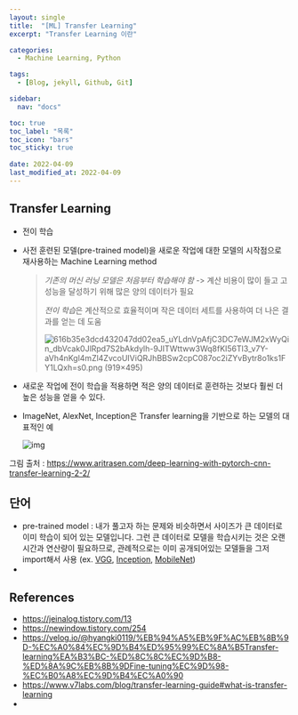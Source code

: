 ```yaml
---
layout: single
title:  "[ML] Transfer Learning"
excerpt: "Transfer Learning 이란"

categories:
  - Machine Learning, Python

tags:
  - [Blog, jekyll, Github, Git]

sidebar:
  nav: "docs"

toc: true
toc_label: "목록"
toc_icon: "bars"
toc_sticky: true
 
date: 2022-04-09
last_modified_at: 2022-04-09
---
```


<!-- ## Transfer Learning vs. Fine Tuning -->

## Transfer Learning

* 전이 학습

* 사전 훈련된 모델(pre-trained model)을 새로운 작업에 대한 모델의 시작점으로 재사용하는 Machine Learning method

  > *기존의 머신 러닝 모델은 처음부터 학습해야 함* -> 계산 비용이 많이 들고 고성능을 달성하기 위해 많은 양의 데이터가 필요
  >
  > *전이 학습*은 계산적으로 효율적이며 작은 데이터 세트를 사용하여 더 나은 결과를 얻는 데 도움
  >
  > ![616b35e3dcd432047dd02ea5_uYLdnVpAfjC3DC7eWJM2xWyQin_dbVcak0JlRpd7S2bAkdylh-9JITWttww3Wq8fKI56Tl3_v7Y-aVh4nKgl4mZl4ZvcoUIViQRJhBBSw2cpC087oc2iZYvBytr8o1ks1FY1LQxh=s0.png (919×495)](https://assets-global.website-files.com/5d7b77b063a9066d83e1209c/616b35e3dcd432047dd02ea5_uYLdnVpAfjC3DC7eWJM2xWyQin_dbVcak0JlRpd7S2bAkdylh-9JITWttww3Wq8fKI56Tl3_v7Y-aVh4nKgl4mZl4ZvcoUIViQRJhBBSw2cpC087oc2iZYvBytr8o1ks1FY1LQxh%3Ds0.png)

* 새로운 작업에 전이 학습을 적용하면 적은 양의 데이터로 훈련하는 것보다 훨씬 더 높은 성능을 얻을 수 있다.

* ImageNet, AlexNet, Inception은 Transfer learning을 기반으로 하는 모델의 대표적인 예

  ![img](http://www.aritrasen.com/wp-content/uploads/2019/05/1_qfQ3hmHLwApXZBN-A85r8g.png)

그림 출처 : https://www.aritrasen.com/deep-learning-with-pytorch-cnn-transfer-learning-2-2/



## 단어

* pre-trained model : 내가 풀고자 하는 문제와 비슷하면서 사이즈가 큰 데이터로 이미 학습이 되어 있는 모델입니다. 그런 큰 데이터로 모델을 학습시키는 것은 오랜 시간과 연산량이 필요하므로, 관례적으로는 이미 공개되어있는 모델들을 그저 import해서 사용 (ex. [VGG](https://arxiv.org/pdf/1409.1556.pdf), [Inception](https://arxiv.org/pdf/1512.00567.pdf), [MobileNet](https://arxiv.org/pdf/1704.04861.pdf))
* 

## References

* https://jeinalog.tistory.com/13
* https://newindow.tistory.com/254
* https://velog.io/@hyangki0119/%EB%94%A5%EB%9F%AC%EB%8B%9D-%EC%A0%84%EC%9D%B4%ED%95%99%EC%8A%B5Transfer-learning%EA%B3%BC-%ED%8C%8C%EC%9D%B8-%ED%8A%9C%EB%8B%9DFine-tuning%EC%9D%98-%EC%B0%A8%EC%9D%B4%EC%A0%90
* https://www.v7labs.com/blog/transfer-learning-guide#what-is-transfer-learning
* 